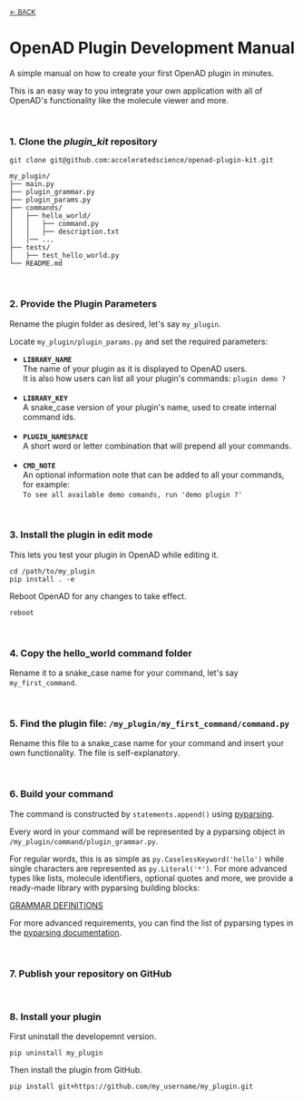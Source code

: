 <sub>[&larr; BACK](./README.md#openad)</sub>

# OpenAD Plugin Development Manual

A simple manual on how to create your first OpenAD plugin in minutes.

This is an easy way to you integrate your own application with all of OpenAD's functionality like the molecule viewer and more.

<br>

### 1. Clone the _plugin_kit_ repository

    git clone git@github.com:acceleratedscience/openad-plugin-kit.git
    
```plaintext
my_plugin/
├── main.py
├── plugin_grammar.py
├── plugin_params.py
├── commands/
│   ├── hello_world/
│   │   ├── command.py
│   │   ├── description.txt
│   │── ...
├── tests/
│   ├── test_hello_world.py
└── README.md
```


<br>

### 2. Provide the Plugin Parameters
    
Rename the plugin folder as desired, let's say `my_plugin`.

Locate `my_plugin/plugin_params.py` and set the required parameters:

- **`LIBRARY_NAME`**<br>
    The name of your plugin as it is displayed to OpenAD users.<br>
    It is also how users can list all your plugin's commands: `plugin demo ?`<br>
    <br>
- **`LIBRARY_KEY`**<br>
    A snake_case version of your plugin's name, used to create internal command ids.<br>
    <br>
- **`PLUGIN_NAMESPACE`**<br>
    A short word or letter combination that will prepend all your commands.<br>
    <br>
- **`CMD_NOTE`**<br>
    An optional information note that can be added to all your commands, for example:<br>
    `To see all available demo comands, run 'demo plugin ?'`

<br>

### 3. Install the plugin in edit mode
    
This lets you test your plugin in OpenAD while editing it.

    cd /path/to/my_plugin
    pip install . -e

Reboot OpenAD for any changes to take effect.

    reboot

<br>

### 4. Copy the hello_world command folder

Rename it to a snake_case name for your command, let's say `my_first_command`.

<br>

### 5. Find the plugin file: `/my_plugin/my_first_command/command.py`

Rename this file to a snake_case name for your command and insert your own functionality. The file is self-explanatory.

<br>

### 6. Build your command
   
The command is constructed by `statements.append()` using [pyparsing](https://github.com/pyparsing/pyparsing/).

Every word in your command will be represented by a pyparsing object in `/my_plugin/command/plugin_grammar.py`.

For regular words, this is as simple as `py.CaselessKeyword('hello')` while single characters are represented as `py.Literal('*')`. For more advanced types like lists, molecule identifiers, optional quotes and more, we provide a ready-made library with pyparsing building blocks:

[GRAMMAR DEFINITIONS](https://github.com/acceleratedscience/open-ad-toolkit/tree/main/openad/core/grammar_def.py) 

For more advanced requirements, you can find the list of pyparsing types in the [pyparsing documentation](https://pyparsing-docs.readthedocs.io/en/latest/pyparsing.html).

<br>

### 7. Publish your repository on GitHub

<br>

### 8. Install your plugin
    
First uninstall the developemnt version.

    pip uninstall my_plugin

Then install the plugin from GitHub.

    pip install git+https://github.com/my_username/my_plugin.git
